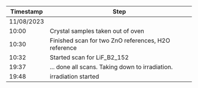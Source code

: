 Timestamp | Step
--- | ---
11/08/2023 | 
10:00 | Crystal samples taken out of oven
10:30 | Finished scan for two ZnO references, H2O reference
10:32 | Started scan for LiF_B2_152
19:37 | ... done all scans. Taking down to irradiation.
19:48 | irradiation started
